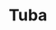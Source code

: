 ---
codehost: https://github.com/https://github.com/GeopJr/Tuba
logohandle: geopjrdev_tuba
sort: tuba
title: Tuba
website: https://tuba.geopjr.dev/
---